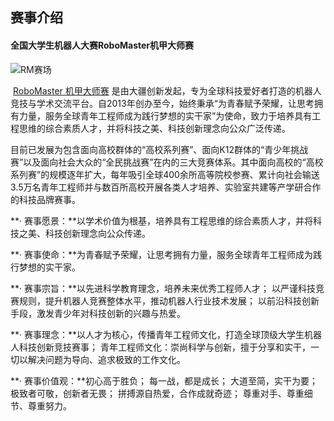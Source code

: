 ## 赛事介绍

#### 全国大学生机器人大赛RoboMaster机甲大师赛

![RM赛场](RM赛场.jpg)

​	[RoboMaster 机甲大师赛](https://www.robomaster.com/zh-CN) 是由大疆创新发起，专为全球科技爱好者打造的机器人竞技与学术交流平台。自2013年创办至今，始终秉承“为青春赋予荣耀，让思考拥有力量，服务全球青年工程师成为践行梦想的实干家”为使命，致力于培养具有工程思维的综合素质人才，并将科技之美、科技创新理念向公众广泛传递。

​	目前已发展为包含面向高校群体的“高校系列赛”、面向K12群体的“青少年挑战赛”以及面向社会大众的“全民挑战赛”在内的三大竞赛体系。其中面向高校的“高校系列赛”的规模逐年扩大，每年吸引全球400余所高等院校参赛、累计向社会输送3.5万名青年工程师并与数百所高校开展各类人才培养、实验室共建等产学研合作的科技品牌赛事。

**· 赛事愿景：**以学术价值为根基，培养具有工程思维的综合素质人才，并将科技之美、科技创新理念向公众传递。

**· 赛事使命：**为青春赋予荣耀，让思考拥有力量，服务全球青年工程师成为践行梦想的实干家。

**· 赛事宗旨：**以先进科学教育理念，培养未来优秀工程师人才； 以严谨科技竞赛规则，提升机器人竞赛整体水平，推动机器人行业技术发展； 以前沿科技创新手段，激发青少年对科技创新的兴趣与热爱。

**· 赛事理念：**以人才为核心，传播青年工程师文化，打造全球顶级大学生机器人科技创新竞技赛事； 青年工程师文化：崇尚科学与创新，擅于分享和实干，一切以解决问题为导向、追求极致的工作文化。

**· 赛事价值观：**初心高于胜负； 每一战，都是成长； 大道至简，实干为要； 极致者可敬，创新者无畏； 拼搏源自热爱，合作成就奇迹； 尊重对手、尊重细节、尊重努力。

